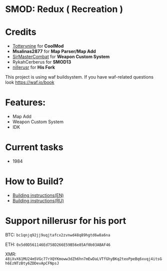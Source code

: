 # SMOD: Redux ( Recreation )

# Credits
- [Totterynine](https://github.com/Totterynine) for **CoolMod**
- **Msalinas2877** for **Map Parser/Map Add**
- [SirMasterCombat](https://github.com/sirmastercombat) for **Weapon Custom System**
- RykahCerberus for **SMOD13**
- [nillerusr](https://github.com/nillerusr) for **His Fork**

This project is using waf buildsystem. If you have waf-related questions look https://waf.io/book

# Features:
- Map Add
- Weapon Custom System
- IDK

# Current tasks
- 1984

# How to Build?
- [Building instructions(EN)](https://github.com/nillerusr/source-engine/wiki/Source-Engine-(EN))
- [Building instructions(RU)](https://github.com/nillerusr/source-engine/wiki/Source-Engine-(RU))

# Support nillerusr for his port
BTC: `bc1qnjq92jj9uqjtafcx2zvnwd48q89hgtd6w8a6na`

ETH: `0x5d0D561146Ed758D266E59B56e85Af0b03ABAF46`

XMR: `48iXvX61MU24m5VGc77rXQYKmoww3dZh6hn7mEwDaLVTfGhyBKq2teoPpeBq6xvqj4itsGh6EzNTzBty6ZDDevApCFNpsJ`
